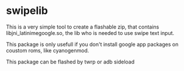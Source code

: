 # swipelib

This is a very simple tool to create a flashable zip,
that contains libjni_latinimegoogle.so, the lib who
is needed to use swipe text input.

This package is only usefull if you don't install google app
packages on coustom roms, like cyanogenmod.

This package can be flashed by twrp or adb sideload
